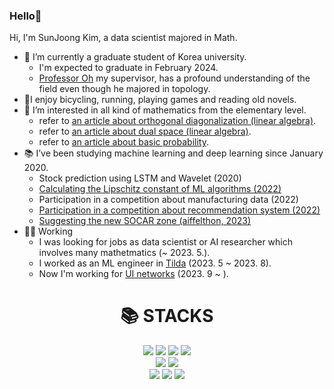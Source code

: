 ### Hello👋

Hi, I'm SunJoong Kim, a data scientist majored in Math.
- 🌱 I’m currently a graduate student of Korea university.
  - I'm expected to graduate in February 2024.
  - [Professor Oh](https://www.youtube.com/@seungsangoh9923) my supervisor, has a profound understanding of the field even though he majored in topology.
- 🚴‍I enjoy bicycling, running, playing games and reading old novels.
- 🎲 I’m interested in all kind of mathematics from the elementary level.
  - refer to [an article about orthogonal diagonalization (linear algebra)](https://govin08.github.io/mathematics/diagonalization/).
  - refer to [an article about dual space (linear algebra)](https://govin08.github.io/mathematics/dual_space/).
  - refer to [an article about basic probability](https://govin08.github.io/mathematics/kocw_stats/).
- 📚 I’ve been studying machine learning and deep learning since January 2020.
  - Stock prediction using LSTM and Wavelet (2020)
  - [Calculating the Lipschitz constant of ML algorithms (2022)](https://github.com/govin08/Lipschitz_Constant_of_DNN/blob/main/0706_Lipschitz_Constant.pdf)
  - Participation in a competition about manufacturing data (2022)
  - [Participation in a competition about recommendation system (2022)](https://coldnoodlesoup.wixsite.com/nextai/post/2022-유플러스-ai-ground)
  - [Suggesting the new SOCAR zone (aiffelthon, 2023)](https://govin08.github.io/machine_learning/socar_zones/)
- 👩‍🚀 Working
  - I was looking for jobs as data scientist or AI researcher which involves many mathetmatics (~ 2023. 5.).
  - I worked as an ML engineer in [Tilda](https://www.tilda.co.kr/) (2023. 5 ~ 2023. 8).
  - Now I'm working for [UI networks](https://www.uinetworks.co.kr/) (2023. 9 ~ ).

<div align=center><h1>📚 STACKS</h1></div>

<div align=center> 
  <img src="https://img.shields.io/badge/python-3776AB?style=for-the-badge&logo=python&logoColor=white"> 
  <img src="https://img.shields.io/badge/numpy-013243?style=for-the-badge&logo=numpy&logoColor=white"> 
  <img src="https://img.shields.io/badge/pandas-150458?style=for-the-badge&logo=pandas&logoColor=white"> 
  <img src="https://img.shields.io/badge/tensorflow-FF6F00?style=for-the-badge&logo=tensorflow&logoColor=white"> 
  <br>
  <img src="https://img.shields.io/badge/github-181717?style=for-the-badge&logo=github&logoColor=white">
  <img src="https://img.shields.io/badge/jekyll-CC0000?style=for-the-badge&logo=jekyll&logoColor=white"> 
  <br>
  <img src="https://img.shields.io/badge/latex-008080?style=for-the-badge&logo=latex&logoColor=white">
  <img src="https://img.shields.io/badge/geogebra-9999ee?style=for-the-badge&logo=geogebra&logoColor=white"> 
  <img src="https://img.shields.io/badge/mathematica-DD1100?style=for-the-badge&logo=mathemtica&logoColor=white"> 
</div>
